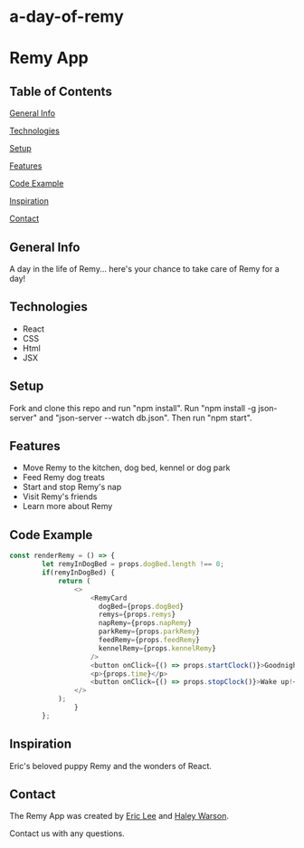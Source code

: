 # a-day-of-remy

# Remy App

## Table of Contents

[General Info](#general-info)

[Technologies](#technologies)

[Setup](#setup)

[Features](#features)

[Code Example](#code-example)

[Inspiration](#inspiration)

[Contact](#contact)

## General Info

A day in the life of Remy... here's your chance to take care of Remy for a day!

## Technologies

- React
- CSS
- Html
- JSX

## Setup

Fork and clone this repo and run "npm install". Run "npm install -g json-server" and "json-server --watch db.json". Then run "npm start".

## Features

- Move Remy to the kitchen, dog bed, kennel or dog park
- Feed Remy dog treats
- Start and stop Remy's nap
- Visit Remy's friends
- Learn more about Remy

## Code Example

```js
const renderRemy = () => {
        let remyInDogBed = props.dogBed.length !== 0;
        if(remyInDogBed) {
            return (
                <>
                    <RemyCard
                      dogBed={props.dogBed}
                      remys={props.remys}
                      napRemy={props.napRemy}
                      parkRemy={props.parkRemy}
                      feedRemy={props.feedRemy}
                      kennelRemy={props.kennelRemy}
                    />
                    <button onClick={() => props.startClock()}>Goodnight!</button>
                    <p>{props.time}</p>
                    <button onClick={() => props.stopClock()}>Wake up!</button>
                </>
            );
                }
        };
```

## Inspiration

Eric's beloved puppy Remy and the wonders of React.

## Contact

The Remy App was created by [Eric Lee](https://www.linkedin.com/in/ericmlee05/) and [Haley Warson](https://www.linkedin.com/in/haleywarson/).

Contact us with any questions.
